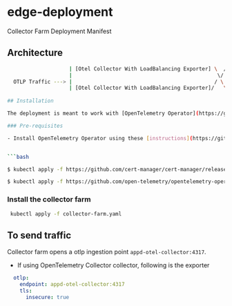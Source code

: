 # edge-deployment
Collector Farm Deployment Manifest

## Architecture

```bash 
                    | [Otel Collector With LoadBalancing Exporter] \  /-> [Otel Collector With Aggregations] ----\                 |
                    |                                               \/                                            ->[Jaeger]       |
  OTLP Traffic ---> |                                              / \                                            ->[Prometheues]  |
                    | [Otel Collector With LoadBalancing Exporter]/   \-> [Otel Collector With Aggregations] ----/                 |
  
## Installation

The deployment is meant to work with [OpenTelemetry Operator](https://github.com/open-telemetry/opentelemetry-operator). 

### Pre-requisites 

- Install OpenTelemetry Operator using these [instructions](https://github.com/open-telemetry/opentelemetry-operator#getting-started)


```bash

$ kubectl apply -f https://github.com/cert-manager/cert-manager/releases/download/v1.7.1/cert-manager.yaml

$ kubectl apply -f https://github.com/open-telemetry/opentelemetry-operator/releases/latest/download/opentelemetry-operator.yaml

```

### Install the collector farm

```bash
 kubectl apply -f collector-farm.yaml
```


## To send traffic
Collector farm opens a otlp ingestion point `appd-otel-collector:4317`.  

- If using OpenTelemetry Collector collector, following is the exporter  
```yaml
  otlp:
    endpoint: appd-otel-collector:4317
    tls:
      insecure: true
```
